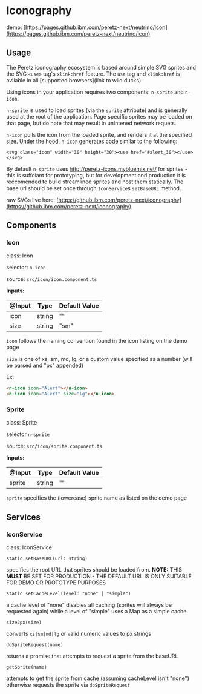 # Iconography

demo: [https://pages.github.ibm.com/peretz-next/neutrino/icon](https://pages.github.ibm.com/peretz-next/neutrino/icon)

## Usage

The Peretz iconography ecosystem is based around simple SVG sprites and the SVG `<use>` tag's `xlink:href` feature. The `use` tag and `xlink:href` is avliable in all [supported browsers](link to wild ducks).

Using icons in your application requires two components: `n-sprite` and `n-icon`.

`n-sprite` is used to load sprites (via the `sprite` attribute) and is generally used at the root of the application. Page specific sprites may be loaded on that page, but do note that may result in unintened network requets.

`n-icon` pulls the icon from the loaded sprite, and renders it at the specified size. Under the hood, `n-icon` generates code similar to the following:
```
<svg class="icon" width="30" height="30"><use href="#alert_30"></use></svg>
```

By default `n-sprite` uses http://peretz-icons.mybluemix.net/ for sprites - this is suffciant for prototyping, but for development and production it is reccomended to build streamlined sprites and host them statically. The base url should be set once through `IconService`s `setBaseURL` method.

raw SVGs live here: [https://github.ibm.com/peretz-next/iconography](https://github.ibm.com/peretz-next/iconography)

## Components
### Icon

class: Icon

selector: `n-icon`

source: `src/icon/icon.component.ts`

**Inputs:**

| @Input | Type   | Default Value |
| ------ | ------ | ------------- |
| icon   | string | ""            |
| size   | string | "sm"          |

`icon` follows the naming convention found in the icon listing on the demo page

`size` is one of xs, sm, md, lg, or a custom value specified as a number (will be parsed and "px" appended)

Ex:
```html
<n-icon icon="Alert"></n-icon>
<n-icon icon="Alert" size="lg"></n-icon>
```

### Sprite

class: Sprite

selector `n-sprite`

source: `src/icon/sprite.component.ts`

**Inputs:**

| @Input  | Type   | Default Value |
| ------- | ------ | ------------- |
| sprite  | string | ""            |

`sprite` specifies the (lowercase) sprite name as listed on the demo page

## Services
### IconService

class: IconService

`static setBaseURL(url: string)`

specifies the root URL that sprites should be loaded from. **NOTE:** THIS **MUST** BE SET FOR PRODUCTION - THE DEFAULT URL IS ONLY SUITABLE FOR DEMO OR PROTOTYPE PURPOSES

`static setCacheLevel(level: "none" | "simple")`

a cache level of "none" disables all caching (sprites will always be requested again) while a level of "simple" uses a Map as a simple cache

`size2px(size)`

converts `xs|sm|md|lg` or valid numeric values to px strings

`doSpriteRequest(name)`

returns a promise that attempts to request a sprite from the baseURL

`getSprite(name)`

attempts to get the sprite from cache (assuming cacheLevel isn't "none") otherwise requests the sprite via `doSpriteRequest`
